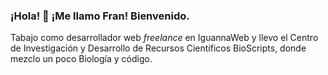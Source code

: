 ### ¡Hola! 👋 ¡Me llamo Fran! Bienvenido.
Tabajo como desarrollador web <em>freelance</em> en IguannaWeb y llevo el Centro de Investigación y Desarrollo de Recursos Científicos BioScripts, donde mezclo un poco Biología y código.

<!--
**crishnakh/crishnakh** is a ✨ _special_ ✨ repository because its `README.md` (this file) appears on your GitHub profile.

Here are some ideas to get you started:

- 🔭 I’m currently working on ...
- 🌱 I’m currently learning ...
- 👯 I’m looking to collaborate on ...
- 🤔 I’m looking for help with ...
- 💬 Ask me about ...
- 📫 How to reach me: ...
- 😄 Pronouns: ...
- ⚡ Fun fact: ...
-->
